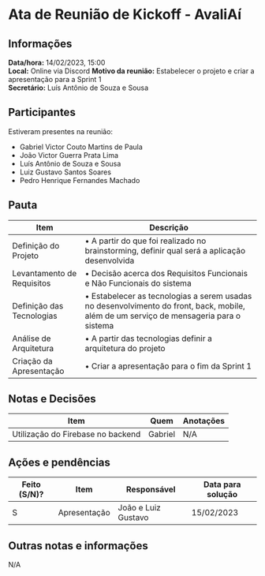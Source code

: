 # Ata de Reunião de Kickoff - AvaliAí

## Informações
**Data/hora:** 14/02/2023, 15:00  
**Local:** Online via Discord
**Motivo da reunião:** Estabelecer o projeto e criar a apresentação para a Sprint 1  
**Secretário:** Luís Antônio de Souza e Sousa

## Participantes
Estiveram presentes na reunião:
- Gabriel Victor Couto Martins de Paula
- João Victor Guerra Prata Lima
- Luís Antônio de Souza e Sousa
- Luiz Gustavo Santos Soares
- Pedro Henrique Fernandes Machado

## Pauta

Item | Descrição
---- | ----
Definição do Projeto | • A partir do que foi realizado no brainstorming, definir qual será a aplicação desenvolvida
Levantamento de Requisitos | • Decisão acerca dos Requisitos Funcionais e Não Funcionais do sistema
Definição das Tecnologias | • Estabelecer as tecnologias a serem usadas no desenvolvimento do front, back, mobile, além de um serviço de mensageria para o sistema
Análise de Arquitetura | • A partir das tecnologias definir a arquitetura do projeto
Criação da Apresentação | • Criar a apresentação para o fim da Sprint 1

## Notas e Decisões
Item | Quem | Anotações |
---- | ---- | ---- |
Utilização do Firebase no backend | Gabriel | N/A |


## Ações e pendências
| Feito (S/N)? | Item | Responsável | Data para solução |
| ---- | ---- | ---- | ---- |
| S | Apresentação | João e Luiz Gustavo | 15/02/2023 |

## Outras notas e informações
N/A

